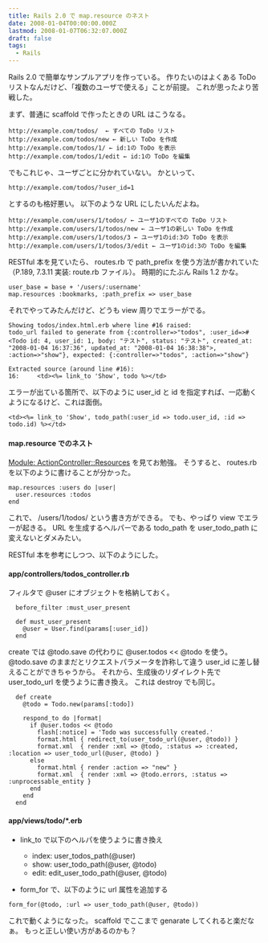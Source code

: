 ```yaml
---
title: Rails 2.0 で map.resource のネスト
date: 2008-01-04T00:00:00.000Z
lastmod: 2008-01-07T06:32:07.000Z
draft: false
tags:
  - Rails
---
```


Rails 2.0 で簡単なサンプルアプリを作っている。 作りたいのはよくある ToDo リストなんだけど、「複数のユーザで使える」ことが前提。 これが思ったより苦戦した。

まず、普通に scaffold で作ったときの URL はこうなる。

```
http://example.com/todos/  ← すべての ToDo リスト
http://example.com/todos/new ← 新しい ToDo を作成
http://example.com/todos/1/ ← id:1の ToDo を表示
http://example.com/todos/1/edit ← id:1の ToDo を編集
```

でもこれじゃ、ユーザごとに分かれていない。 かといって、

```
http://example.com/todos/?user_id=1
```

とするのも格好悪い。 以下のような URL にしたいんだよね。

```
http://example.com/users/1/todos/ ← ユーザ1のすべての ToDo リスト
http://example.com/users/1/todos/new ← ユーザ1の新しい ToDo を作成
http://example.com/users/1/todos/3 ← ユーザ1のid:3の ToDo を表示
http://example.com/users/1/todos/3/edit ← ユーザ1のid:3の ToDo を編集
```

RESTful 本を見ていたら、 routes.rb で path\_prefix を使う方法が書かれていた（P.189, 7.3.11 実装: route.rb ファイル）。 時期的にたぶん Rails 1.2 かな。

```
user_base = base + '/users/:username'
map.resources :bookmarks, :path_prefix => user_base
```

それでやってみたんだけど、どうも view 周りでエラーがでる。

```
Showing todos/index.html.erb where line #16 raised:
todo_url failed to generate from {:controller=>"todos", :user_id=>#<Todo id: 4, user_id: 1, body: "テスト", status: "テスト", created_at: "2008-01-04 16:37:36", updated_at: "2008-01-04 16:38:38">, :action=>"show"}, expected: {:controller=>"todos", :action=>"show"}

Extracted source (around line #16):
16:     <td><%= link_to 'Show', todo %></td>
```

エラーが出ている箇所で、以下のように user\_id と id を指定すれば、一応動くようになるけど、これは面倒。

```
<td><%= link_to 'Show', todo_path(:user_id => todo.user_id, :id => todo.id) %></td>
```

#### map.resource でのネスト

[Module: ActionController::Resources](http://api.rubyonrails.org/classes/ActionController/Resources.html) を見てお勉強。 そうすると、 routes.rb を以下のように書けることが分かった。

```
map.resources :users do |user|
  user.resources :todos
end
```

これで、 /users/1/todos/ という書き方ができる。 でも、やっぱり view でエラーが起きる。 URL を生成するヘルパーである todo\_path を user\_todo\_path に変えないとダメみたい。

RESTful 本を参考にしつつ、以下のようにした。

#### app/controllers/todos\_controller.rb

フィルタで @user にオブジェクトを格納しておく。

```
  before_filter :must_user_present

  def must_user_present
    @user = User.find(params[:user_id])
  end
```

create では @todo.save の代わりに @user.todos << @todo を使う。 @todo.save のままだとリクエストパラメータを詐称して違う user\_id に差し替えることができちゃうから。 それから、生成後のリダイレクト先で user\_todo\_url を使うように書き換え。 これは destroy でも同じ。

```
  def create
    @todo = Todo.new(params[:todo])

    respond_to do |format|
      if @user.todos << @todo
        flash[:notice] = 'Todo was successfully created.'
        format.html { redirect_to(user_todo_url(@user, @todo)) }
        format.xml  { render :xml => @todo, :status => :created, :location => user_todo_url(@user, @todo) }
      else
        format.html { render :action => "new" }
        format.xml  { render :xml => @todo.errors, :status => :unprocessable_entity }
      end
    end
  end
```

#### app/views/todo/\*.erb

* link\_to で以下のヘルパを使うように書き換え

  * index: user\_todos\_path(@user)
  * show: user\_todo\_path(@user, @todo)
  * edit: edit\_user\_todo\_path(@user, @todo)

* form\_for で、以下のように url 属性を追加する

```
form_for(@todo, :url => user_todo_path(@user, @todo))
```

これで動くようになった。 scaffold でここまで genarate してくれると楽だなぁ。 もっと正しい使い方があるのかも？
